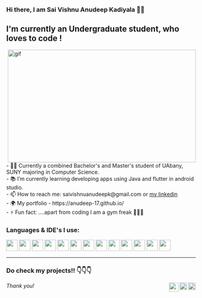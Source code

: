 ### Hi there, I am Sai Vishnu Anudeep Kadiyala 👋👋
 
## I'm currently an Undergraduate student, who loves to code !
<p><img align= "right" alt="gif" src="https://miro.medium.com/max/680/1*IRGHmiGsa16stedQvIaZfw.gif" width="500px" height = "300px"/></p>

<p align = "left">
- 👨‍🎓 Currently a combined Bachelor's and Master's student of UAbany, SUNY majoring in Computer Science.<br/>
- 📚 I’m currently learning developing apps using Java and flutter in android studio. <br/>
- 📫 How to reach me: saivishnuanudeepk@gmail.com or <a href="https://www.linkedin.com/in/saivishnuanudeepkadiyala/">my linkedin</a><br/>
- 🌍 My portfolio - https://anudeep-17.github.io/<br/>
- ⚡ Fun fact: ....apart from coding I am a gym freak 🏋️‍♂️😁<br/>
</p>


### Languages & IDE's I use:
<img src="https://img.icons8.com/color/48/000000/java-coffee-cup-logo--v2.png" width="30px"/> <img src="https://img.icons8.com/color/48/000000/flutter.png" width="30px"/> <img src="https://img.icons8.com/color/48/000000/c-programming.png" width="30px"/> <img src="https://img.icons8.com/color/48/000000/python--v1.png" width="30px"/> <img src="https://img.icons8.com/color/48/000000/html-5.png" width="30px"/> <img src="https://img.icons8.com/color/48/000000/css3.png" width="30px"/> <img src="https://img.icons8.com/color/48/000000/javascript--v1.png" width="30px"/> <img src="https://img.icons8.com/color/48/000000/android-studio--v2.png" width="30px"/> <img src="https://img.icons8.com/office/40/000000/java-eclipse.png" width="30px"/> <img src="https://img.icons8.com/color/48/000000/visual-studio-code-2019.png" width="30px"/> <img src="http://www.itzgeek.com/wp-content/uploads/2012/02/NetBeans-Logo.png" width="30px"/> <img src="https://img.icons8.com/color/48/000000/mysql-logo.png" width="30px"/> <img src="https://img.icons8.com/color/48/000000/git.png" width="30px"/>

---

### Do check my projects!! 👇👇👇 
*Thank you!* 
<a href="https://www.instagram.com/anudeep.7/"><img align="right" src="https://img.icons8.com/color/48/000000/instagram-new--v1.png" width = "20px"/></a>
<a href="https://www.linkedin.com/in/saivishnuanudeepkadiyala/"><img align="right" src="https://img.icons8.com/color/48/000000/linkedin.png" width ="20px"/></a>
<a href="https://anudeep-17.github.io/"><img align = "right" src="https://img.icons8.com/external-becris-flat-becris/64/000000/external-portfolio-business-management-becris-flat-becris.png" width ="25px"/></a>

